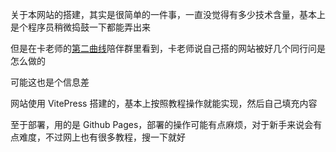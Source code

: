 关于本网站的搭建，其实是很简单的一件事，一直没觉得有多少技术含量，基本上是个程序员稍微捣鼓一下都能弄出来

但是在卡老师的[第二曲线](https://symbol.iamkasong.com/)陪伴群里看到，卡老师说自己搭的网站被好几个同行问是怎么做的

可能这也是个信息差

网站使用 VitePress 搭建的，基本上按照教程操作就能实现，然后自己填充内容

至于部署，用的是 Github Pages，部署的操作可能有点麻烦，对于新手来说会有点难度，不过网上也有很多教程，搜一下就好
